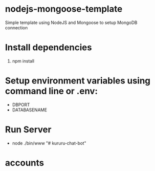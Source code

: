 # nodejs-mongoose-template

Simple template using NodeJS and Mongoose to setup MongoDB connection

# Install dependencies

1. npm install

# Setup environment variables using command line or .env:

* DBPORT
* DATABASENAME

# Run Server

* node ./bin/www
"# kururu-chat-bot" 
# accounts
